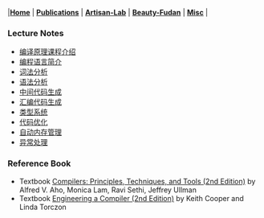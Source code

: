 |[<b>Home</b>](https://hxuhack.github.io/) | [<b>Publications</b>](publication/list) | [<b>Artisan-Lab</b>](lab/page) | [<b>Beauty-Fudan</b>](../photo/page) | [<b>Misc</b>](misc/list) |

### Lecture Notes
- [编译原理课程介绍](compiler/L0-课程介绍.pdf)
- [编程语言简介](compiler/)
- [词法分析](compiler/)
- [语法分析](compiler/)
- [中间代码生成](compiler/)
- [汇编代码生成](compiler/)
- [类型系统](compiler/)
- [代码优化](compiler/)
- [自动内存管理](compiler/)
- [异常处理](compiler/)


### Reference Book
- Textbook [Compilers: Principles, Techniques, and Tools (2nd Edition)](https://suif.stanford.edu/dragonbook/) by Alfred V. Aho, Monica Lam, Ravi Sethi, Jeffrey Ullman
- Textbook [Engineering a Compiler (2nd Edition)](https://dl.acm.org/doi/pdf/10.5555/2737838) by Keith Cooper and Linda Torczon

